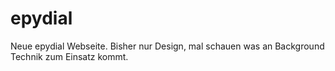 # epydial

Neue epydial Webseite. Bisher nur Design, mal schauen was an Background Technik zum Einsatz kommt.
